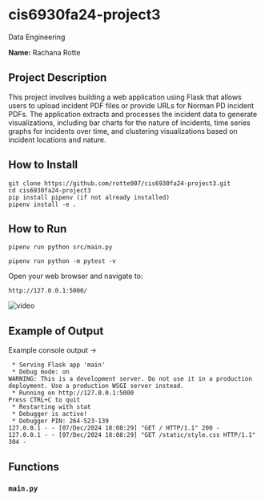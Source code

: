 # cis6930fa24-project3
Data Engineering

**Name:** Rachana Rotte

## Project Description

This project involves building a web application using Flask that allows users to upload incident PDF files or provide URLs for Norman PD incident PDFs. The application extracts and processes the incident data to generate visualizations, including bar charts for the nature of incidents, time series graphs for incidents over time, and clustering visualizations based on incident locations and nature.

## How to Install
```
git clone https://github.com/rotte007/cis6930fa24-project3.git
cd cis6930fa24-project3
pip install pipenv (if not already installed)
pipenv install -e .
```

## How to Run
```
pipenv run python src/main.py

pipenv run python -m pytest -v
```
Open your web browser and navigate to:

```
http://127.0.0.1:5000/
```

![video](https://github.com/rotte007/cis6930fa24-project0/blob/main/resources/Video.gif)

## Example of Output

Example console output -> 
``` 
 * Serving Flask app 'main'
 * Debug mode: on
WARNING: This is a development server. Do not use it in a production deployment. Use a production WSGI server instead.
 * Running on http://127.0.0.1:5000
Press CTRL+C to quit
 * Restarting with stat
 * Debugger is active!
 * Debugger PIN: 264-523-139
127.0.0.1 - - [07/Dec/2024 18:08:29] "GET / HTTP/1.1" 200 -
127.0.0.1 - - [07/Dec/2024 18:08:29] "GET /static/style.css HTTP/1.1" 304 -
```

## Functions

### `main.py`

